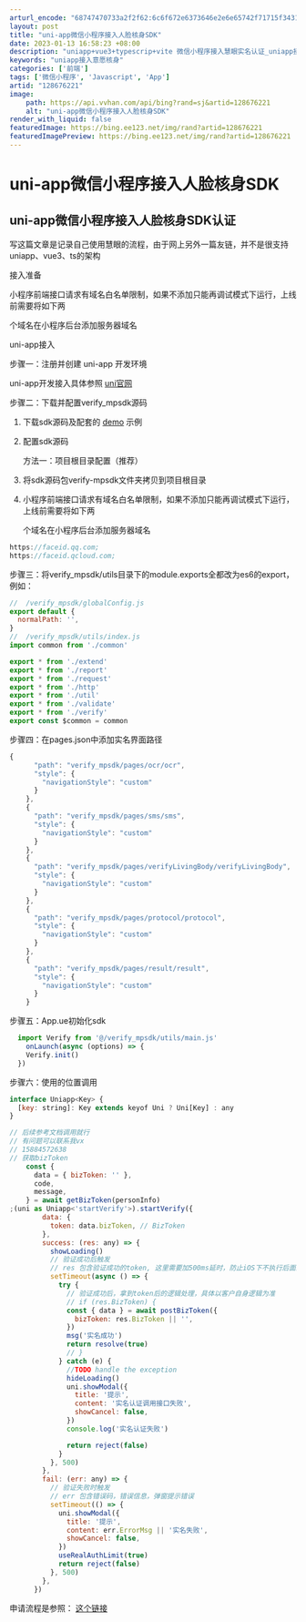 ```yaml
---
arturl_encode: "68747470733a2f2f62:6c6f672e6373646e2e6e65742f71715f34313837343936342f:61727469636c652f64657461696c732f313238363736323231"
layout: post
title: "uni-app微信小程序接入人脸核身SDK"
date: 2023-01-13 16:58:23 +08:00
description: "uniapp+vue3+typescrip+vite 微信小程序接入慧眼实名认证_uniapp接入意"
keywords: "uniapp接入意愿核身"
categories: ['前端']
tags: ['微信小程序', 'Javascript', 'App']
artid: "128676221"
image:
    path: https://api.vvhan.com/api/bing?rand=sj&artid=128676221
    alt: "uni-app微信小程序接入人脸核身SDK"
render_with_liquid: false
featuredImage: https://bing.ee123.net/img/rand?artid=128676221
featuredImagePreview: https://bing.ee123.net/img/rand?artid=128676221
---
```


# uni-app微信小程序接入人脸核身SDK

## uni-app微信小程序接入人脸核身SDK认证

写这篇文章是记录自己使用慧眼的流程，由于网上另外一篇友链，并不是很支持uniapp、vue3、ts的架构

接⼊准备
  
⼩程序前端接⼝请求有域名⽩名单限制，如果不添加只能再调试模式下运⾏，上线前需要将如下两
  
个域名在⼩程序后台添加服务器域名
  
uni-app接⼊
  
步骤⼀：注册并创建 uni-app 开发环境
  
uni-app开发接⼊具体参照
[uni官⽹](https://uniapp.dcloud.net.cn/)
  
步骤⼆：下载并配置verify\_mpsdk源码

1. 下载sdk源码及配套的
   [demo](https://faceid-verify-temp-1254418846.cos.ap-chengdu.myqcloud.com/cloud-faceid-micro-uni-sdk-demo-v2.0.0.zip)
   示例
2. 配置sdk源码
     
   ⽅法⼀：项⽬根⽬录配置（推荐）
3. 将sdk源码包verify-mpsdk⽂件夹拷⻉到项⽬根⽬录
4. ⼩程序前端接⼝请求有域名⽩名单限制，如果不添加只能再调试模式下运⾏，上线前需要将如下两
     
   个域名在⼩程序后台添加服务器域名

```javascript
https://faceid.qq.com;
https://faceid.qcloud.com;

```

步骤三：将verify\_mpsdk/utils目录下的module.exports全都改为es6的export，例如：

```javascript
//  /verify_mpsdk/globalConfig.js
export default {
  normalPath: '',
}
//  /verify_mpsdk/utils/index.js
import common from './common'

export * from './extend'
export * from './report'
export * from './request'
export * from './http'
export * from './util'
export * from './validate'
export * from './verify'
export const $common = common

```

步骤四：在pages.json中添加实名界面路径

```javascript
{
      "path": "verify_mpsdk/pages/ocr/ocr",
      "style": {
        "navigationStyle": "custom"
      }
    },
    {
      "path": "verify_mpsdk/pages/sms/sms",
      "style": {
        "navigationStyle": "custom"
      }
    },
    {
      "path": "verify_mpsdk/pages/verifyLivingBody/verifyLivingBody",
      "style": {
        "navigationStyle": "custom"
      }
    },
    {
      "path": "verify_mpsdk/pages/protocol/protocol",
      "style": {
        "navigationStyle": "custom"
      }
    },
    {
      "path": "verify_mpsdk/pages/result/result",
      "style": {
        "navigationStyle": "custom"
      }
    }

```

步骤五：App.ue初始化sdk

```javascript
  import Verify from '@/verify_mpsdk/utils/main.js'
    onLaunch(async (options) => {
    Verify.init()
  })

```

步骤六：使用的位置调用

```javascript
interface Uniapp<Key> {
  [key: string]: Key extends keyof Uni ? Uni[Key] : any
}

// 后续参考文档调用就行
// 有问题可以联系我vx
// 15884572638
// 获取bizToken
    const {
      data = { bizToken: '' },
      code,
      message,
    } = await getBizToken(personInfo)
;(uni as Uniapp<'startVerify'>).startVerify({
        data: {
          token: data.bizToken, // BizToken
        },
        success: (res: any) => {
          showLoading()
          // 验证成功后触发
          // res 包含验证成功的token, 这里需要加500ms延时，防止iOS下不执行后面的逻辑
          setTimeout(async () => {
            try {
              // 验证成功后，拿到token后的逻辑处理，具体以客户自身逻辑为准
              // if (res.BizToken) {
              const { data } = await postBizToken({
                bizToken: res.BizToken || '',
              })
              msg('实名成功')
              return resolve(true)
              // }
            } catch (e) {
              //TODO handle the exception
              hideLoading()
              uni.showModal({
                title: '提示',
                content: '实名认证调用接口失败',
                showCancel: false,
              })
              console.log('实名认证失败')

              return reject(false)
            }
          }, 500)
        },
        fail: (err: any) => {
          // 验证失败时触发
          // err 包含错误码，错误信息，弹窗提示错误
          setTimeout(() => {
            uni.showModal({
              title: '提示',
              content: err.ErrorMsg || '实名失败',
              showCancel: false,
            })
            useRealAuthLimit(true)
            return reject(false)
          }, 500)
        },
      })

```

申请流程是参照：
[这个链接](https://segmentfault.com/a/1190000020102601)